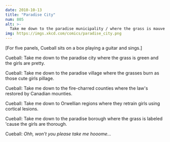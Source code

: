 ```yaml
---
date: 2010-10-13
title: "Paradise City"
num: 805
alt: >-
  Take me down to the paradise municipality / where the grass is mauve and the girls aren't fromthisreality.
img: https://imgs.xkcd.com/comics/paradise_city.png
---
```

[For five panels, Cueball sits on a box playing a guitar and sings.]

Cueball: Take me down to the paradise city where the grass is green and the girls are pretty.

Cueball: Take me down to the paradise village where the grasses burn as those cute girls pillage.

Cueball: Take me down to the fire-charred counties where the law's restored by Canadian mounties.

Cueball: Take me down to Orwellian regions where they retrain girls using cortical lesions.

Cueball: Take me down to the paradise borough where the grass is labeled 'cause the girls are thorough.

Cueball: *Ohh, won't you please take me hooome...*